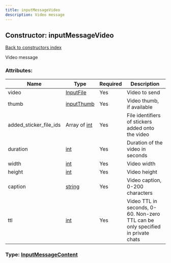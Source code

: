 ```yaml
---
title: inputMessageVideo
description: Video message
---
```

## Constructor: inputMessageVideo  
[Back to constructors index](index.md)



Video message

### Attributes:

| Name     |    Type       | Required | Description |
|----------|---------------|----------|-------------|
|video|[InputFile](../types/InputFile.md) | Yes|Video to send|
|thumb|[inputThumb](../constructors/inputThumb.md) | Yes|Video thumb, if available|
|added\_sticker\_file\_ids|Array of [int](../types/int.md) | Yes|File identifiers of stickers added onto the video|
|duration|[int](../types/int.md) | Yes|Duration of the video in seconds|
|width|[int](../types/int.md) | Yes|Video width|
|height|[int](../types/int.md) | Yes|Video height|
|caption|[string](../types/string.md) | Yes|Video caption, 0-200 characters|
|ttl|[int](../types/int.md) | Yes|Video TTL in seconds, 0-60. Non-zero TTL can be only specified in private chats|



### Type: [InputMessageContent](../types/InputMessageContent.md)


